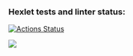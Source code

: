 ### Hexlet tests and linter status:
[![Actions Status](https://github.com/ShanyAilurus/frontend-project-46/workflows/hexlet-check/badge.svg)](https://github.com/ShanyAilurus/frontend-project-46/actions)

<a href="https://codeclimate.com/github/ShanyAilurus/frontend-project-44/maintainability"><img src="https://api.codeclimate.com/v1/badges/66fdda5c04fa1017d028/maintainability" /></a>